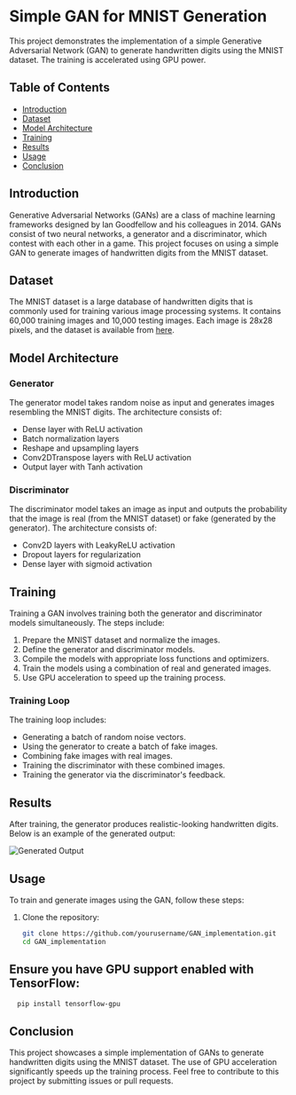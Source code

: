# Simple GAN for MNIST Generation

This project demonstrates the implementation of a simple Generative Adversarial Network (GAN) to generate handwritten digits using the MNIST dataset. The training is accelerated using GPU power.

## Table of Contents

- [Introduction](#introduction)
- [Dataset](#dataset)
- [Model Architecture](#model-architecture)
- [Training](#training)
- [Results](#results)
- [Usage](#usage)
- [Conclusion](#conclusion)

## Introduction

Generative Adversarial Networks (GANs) are a class of machine learning frameworks designed by Ian Goodfellow and his colleagues in 2014. GANs consist of two neural networks, a generator and a discriminator, which contest with each other in a game. This project focuses on using a simple GAN to generate images of handwritten digits from the MNIST dataset.

## Dataset

The MNIST dataset is a large database of handwritten digits that is commonly used for training various image processing systems. It contains 60,000 training images and 10,000 testing images. Each image is 28x28 pixels, and the dataset is available from [here](http://yann.lecun.com/exdb/mnist/).

## Model Architecture

### Generator
The generator model takes random noise as input and generates images resembling the MNIST digits. The architecture consists of:

- Dense layer with ReLU activation
- Batch normalization layers
- Reshape and upsampling layers
- Conv2DTranspose layers with ReLU activation
- Output layer with Tanh activation

### Discriminator
The discriminator model takes an image as input and outputs the probability that the image is real (from the MNIST dataset) or fake (generated by the generator). The architecture consists of:

- Conv2D layers with LeakyReLU activation
- Dropout layers for regularization
- Dense layer with sigmoid activation

## Training

Training a GAN involves training both the generator and discriminator models simultaneously. The steps include:

1. Prepare the MNIST dataset and normalize the images.
2. Define the generator and discriminator models.
3. Compile the models with appropriate loss functions and optimizers.
4. Train the models using a combination of real and generated images.
5. Use GPU acceleration to speed up the training process.

### Training Loop
The training loop includes:
- Generating a batch of random noise vectors.
- Using the generator to create a batch of fake images.
- Combining fake images with real images.
- Training the discriminator with these combined images.
- Training the generator via the discriminator's feedback.

## Results

After training, the generator produces realistic-looking handwritten digits. Below is an example of the generated output:

![Generated Output](https://files.realpython.com/media/fig_gan_mnist.5d8784a85944.gif)

## Usage

To train and generate images using the GAN, follow these steps:

1. Clone the repository:
   ```sh
   git clone https://github.com/yourusername/GAN_implementation.git
   cd GAN_implementation


  ## Ensure you have GPU support enabled with TensorFlow:
  ```sh
    pip install tensorflow-gpu
  ```
## Conclusion
This project showcases a simple implementation of GANs to generate 
handwritten digits using the MNIST dataset. The use of GPU acceleration significantly speeds up the training process. Feel free to contribute to this project by submitting issues or pull requests.
